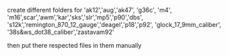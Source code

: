 create different folders for 'ak12','aug','ak47', 'g36c', 'm4', 'm16',scar','awm','kar','sks','slr','mp5','p90','dbs', 's12k','remington_870_12_gauge','deagel','p18','p92', 'glock_17_9mm_caliber', '38s&ws_dot38_caliber','zastavam92' 

then put there respected files in them manually
            
